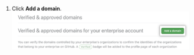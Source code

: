 1. Click **Add a domain**.
    ![Add a domain button](/assets/images/help/enterprises/add-a-domain-button.png)
